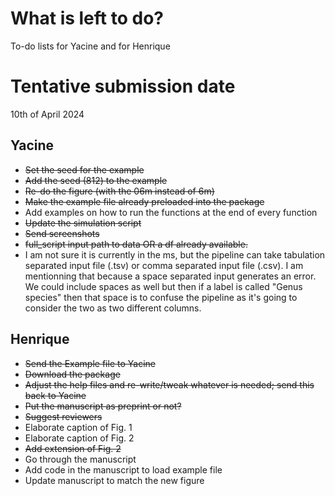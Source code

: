 # What is left to do?
To-do lists for Yacine and for Henrique

# Tentative submission date
10th of April 2024

## Yacine
- ~~Set the seed for the example~~
- ~~Add the seed (812) to the example~~
- ~~Re-do the figure (with the 06m instead of 6m)~~
- ~~Make the example file already preloaded into the package~~
- Add examples on how to run the functions at the end of every function
- ~~Update the simulation script~~
- ~~Send screenshots~~
- ~~full_script input path to data OR a df already available.~~
- I am not sure it is currently in the ms, but the pipeline can take tabulation separated input file (.tsv) or comma separated input file (.csv). I am mentionning that because a space separated input generates an error. We could include spaces as well but then if a label is called "Genus species" then that space is to confuse the pipeline as it's going to consider the two as two different columns. 
  
## Henrique
- ~~Send the Example file to Yacine~~
- ~~Download the package~~
- ~~Adjust the help files and re-write/tweak whatever is needed; send this back to Yacine~~
- ~~Put the manuscript as preprint or not?~~
- ~~Suggest reviewers~~
- Elaborate caption of Fig. 1
- Elaborate caption of Fig. 2
- ~~Add extension of Fig. 2~~
- Go through the manuscript
- Add code in the manuscript to load example file
- Update manuscript to match the new figure

